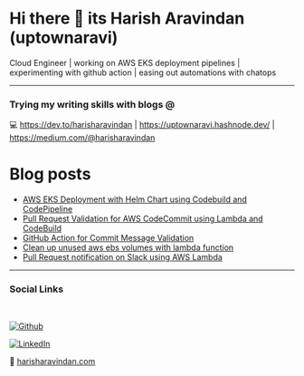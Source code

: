 # Hi there 👋 its Harish Aravindan (uptownaravi)
Cloud Engineer | working on AWS EKS deployment pipelines | experimenting with github action | easing out automations with chatops

---

### Trying my writing skills with blogs @
:computer: https://dev.to/harisharavindan | https://uptownaravi.hashnode.dev/ | https://medium.com/@harisharavindan

# Blog posts
<!-- BLOG-POST-LIST:START -->
- [AWS EKS Deployment with Helm Chart using Codebuild and CodePipeline](https://dev.to/harisharavindan/aws-eks-deployment-with-helm-chart-using-codebuild-and-codepipeline-379a)
- [Pull Request Validation for AWS CodeCommit using Lambda and CodeBuild](https://dev.to/harisharavindan/pull-request-validation-for-aws-codecommit-using-lambda-and-codebuild-4dcg)
- [GitHub Action for Commit Message Validation](https://dev.to/harisharavindan/github-action-for-commit-message-validation-5b36)
- [Clean up unused aws ebs volumes with lambda function](https://dev.to/harisharavindan/clean-up-unused-aws-ebs-volumes-with-lambda-function-bli)
- [Pull Request notification on Slack using AWS Lambda](https://dev.to/harisharavindan/pull-request-notification-on-slack-using-aws-lambda-4mjo)
<!-- BLOG-POST-LIST:END -->

---
### Social Links
<br>

[![Github](https://img.shields.io/badge/github-profile-brightgreen.svg)](https://github.com/uptownaravi) 

[![LinkedIn](https://img.shields.io/badge/LinkedIn-0077B5?style=for-the-badge&logo=linkedin&logoColor=white)](https://in.linkedin.com/in/harish-aravindan)

:rocket: [harisharavindan.com](https://harisharavindan.com/)
